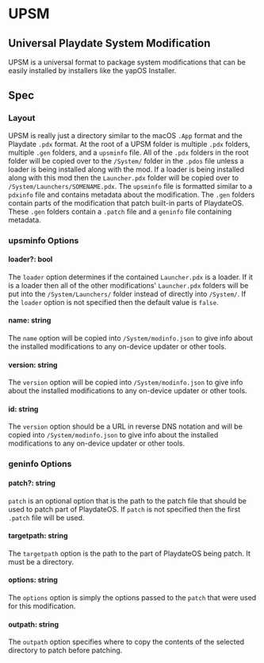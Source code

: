 # UPSM

## Universal Playdate System Modification

UPSM is a universal format to package system modifications that can be easily
installed by installers like the yapOS Installer.

## Spec

### Layout

UPSM is really just a directory similar to the macOS `.App` format and the Playdate
`.pdx` format. At the root of a UPSM folder is multiple `.pdx` folders, multiple
`.gen` folders, and a `upsminfo` file. All of the `.pdx` folders in the root folder
will be copied over to the `/System/` folder in the `.pdos` file unless a loader
is being installed along with the mod. If a loader is being installed along with
this mod then the `Launcher.pdx` folder will be copied over to `/System/Launchers/SOMENAME.pdx`.
The `upsminfo` file is formatted similar to a `pdxinfo` file and contains metadata
about the modification. The `.gen` folders contain parts of the modification that
patch built-in parts of PlaydateOS. These `.gen` folders contain a `.patch` file
and a `geninfo` file containing metadata.

### upsminfo Options

#### loader?: bool

The `loader` option determines if the contained `Launcher.pdx` is a loader. If it
is a loader then all of the other modifications' `Launcher.pdx` folders will be
put into the `/System/Launchers/` folder instead of directly into `/System/`. If
the `loader` option is not specified then the default value is `false`.

#### name: string

The `name` option will be copied into `/System/modinfo.json` to give info about the
installed modifications to any on-device updater or other tools.

#### version: string

The `version` option will be copied into `/System/modinfo.json` to give info about
the installed modifications to any on-device updater or other tools.

#### id: string

The `version` option should be a URL in reverse DNS notation and will be copied
into `/System/modinfo.json` to give info about the installed modifications to any
on-device updater or other tools.

### geninfo Options

#### patch?: string

`patch` is an optional option that is the path to the patch file that should be used
to patch part of PlaydateOS. If `patch` is not specified then the first `.patch`
file will be used.

#### targetpath: string

The `targetpath` option is the path to the part of PlaydateOS being patch. It must
be a directory.

#### options: string

The `options` option is simply the options passed to the `patch` that were used for
this modification.

#### outpath: string

The `outpath` option specifies where to copy the contents of the selected directory
to patch before patching.
